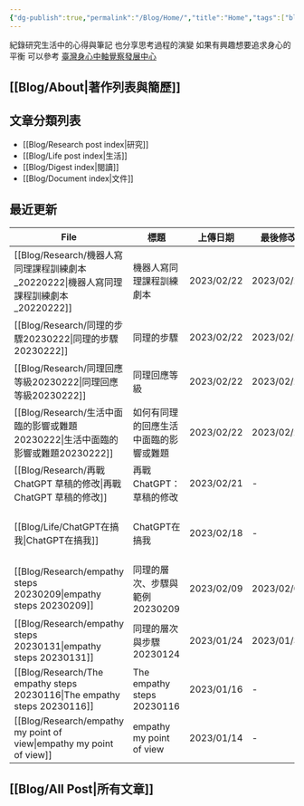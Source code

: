 ```yaml
---
{"dg-publish":true,"permalink":"/Blog/Home/","title":"Home","tags":["blog","gardenEntry","gardenEntry","gardenEntry","gardenEntry","gardenEntry","gardenEntry","gardenEntry","gardenEntry","gardenEntry","gardenEntry","gardenEntry"]}
---
```



紀錄研究生活中的心得與筆記
也分享思考過程的演變
如果有興趣想要追求身心的平衡
可以參考 [臺灣身心中軸覺察發展中心](https://bmaa.tw)


## [[Blog/About\|著作列表與簡歷]]

## 文章分類列表

- [[Blog/Research post index\|研究]]
- [[Blog/Life post index\|生活]]
- [[Blog/Digest index\|閱讀]]
- [[Blog/Document index\|文件]]

## 最近更新

| File                                                                        | 標題                         | 上傳日期       | 最後修改       | 類別                                                   |
| --------------------------------------------------------------------------- | -------------------------- | ---------- | ---------- | ---------------------------------------------------- |
| [[Blog/Research/機器人寫同理課程訓練劇本_20220222\|機器人寫同理課程訓練劇本_20220222]]           | 機器人寫同理課程訓練劇本               | 2023/02/22 | 2023/02/22 | <ul><li>blog</li><li>research</li></ul>              |
| [[Blog/Research/同理的步驟20230222\|同理的步驟20230222]]                           | 同理的步驟                      | 2023/02/22 | 2023/02/22 | <ul><li>blog</li><li>research</li></ul>              |
| [[Blog/Research/同理回應等級20230222\|同理回應等級20230222]]                         | 同理回應等級                     | 2023/02/22 | 2023/02/22 | <ul><li>blog</li><li>reseaerch</li></ul>             |
| [[Blog/Research/生活中面臨的影響或難題20230222\|生活中面臨的影響或難題20230222]]               | 如何有同理的回應生活中面臨的影響或難題        | 2023/02/22 | 2023/02/22 | <ul><li>blog</li><li>note</li><li>research</li></ul> |
| [[Blog/Research/再戰ChatGPT 草稿的修改\|再戰ChatGPT 草稿的修改]]                       | 再戰ChatGPT：草稿的修改            | 2023/02/21 | \-         | <ul><li>blog</li><li>research</li></ul>              |
| [[Blog/Life/ChatGPT在搞我\|ChatGPT在搞我]]                                     | ChatGPT在搞我                 | 2023/02/18 | \-         | <ul><li>blog</li><li>research</li><li>life</li></ul> |
| [[Blog/Research/empathy steps 20230209\|empathy steps 20230209]]         | 同理的層次、步驟與範例 20230209       | 2023/02/09 | 2023/02/09 | <ul><li>blog</li><li>research</li></ul>              |
| [[Blog/Research/empathy steps 20230131\|empathy steps 20230131]]         | 同理的層次與步驟 20230124          | 2023/01/24 | 2023/01/31 | blog                                                 |
| [[Blog/Research/The empathy steps 20230116\|The empathy steps 20230116]] | The empathy steps 20230116 | 2023/01/16 | \-         | blog                                                 |
| [[Blog/Research/empathy my point of view\|empathy my point of view]]     | empathy my point of view   | 2023/01/14 | \-         | blog                                                 |


## [[Blog/All Post\|所有文章]]



